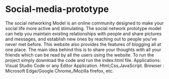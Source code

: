 # Social-media-prototype
The social networking Model is an online community designed to make your social life more active and stimulating.
The social network prototype model  can help you maintain existing relationships with people and share pictures and messages, 
and establish new ones by reaching out to people you've never met before.
This website also provides the features of blogging all at one place.
The main idea behind this  is to share your thoughts with all your friends which can be read by all the users using the website.
To run the project simply download the code and run the index.html file.
Applications:
Visual Studio Code or any Editor Application.
Html,Css,JavaScript.
Browser : Microsoft Edge/Google Chrome,/Mozilla firefox, etc.




	
